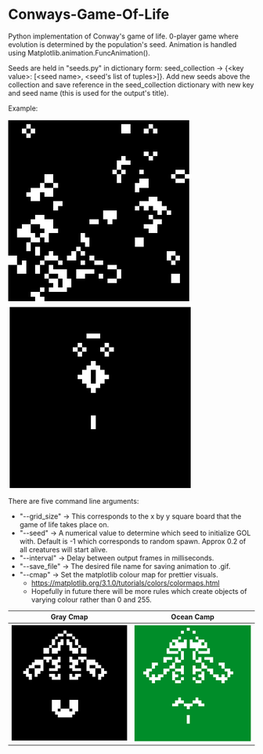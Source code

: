 # Conways-Game-Of-Life
Python implementation of Conway's game of life. 0-player game where evolution is determined by the population's seed. Animation is handled using Matplotlib.animation.FuncAnimation().

Seeds are held in "seeds.py" in dictionary form: seed_collection -> {\<key value\>: [\<seed name\>, <seed's list of tuples>]}. Add new seeds above the collection and save reference in the seed_collection dictionary with new key and seed name (this is used for the output's title). 

Example: 

![](https://raw.githubusercontent.com/LordLean/Conways-Game-Of-Life/main/Images/random1.png)
![](https://raw.githubusercontent.com/LordLean/Conways-Game-Of-Life/main/Images/fun1.png)

There are five command line arguments:
* "--grid_size" -> This corresponds to the x by y square board that the game of life takes place on.
* "--seed" -> A numerical value to determine which seed to initialize GOL with. Default is -1 which corresponds to random spawn. Approx 0.2 of all creatures will start alive.
* "--interval" -> Delay between output frames in milliseconds.
* "--save_file" -> The desired file name for saving animation to .gif.
* "--cmap" -> Set the matplotlib colour map for prettier visuals.
  * https://matplotlib.org/3.1.0/tutorials/colors/colormaps.html
  * Hopefully in future there will be more rules which create objects of varying colour rather than 0 and 255.
  
Gray Cmap            |  Ocean Camp
:-------------------------:|:-------------------------:
![](https://raw.githubusercontent.com/LordLean/Conways-Game-Of-Life/main/Images/fun2.png)  |  ![](https://raw.githubusercontent.com/LordLean/Conways-Game-Of-Life/main/Images/fun_ocean.png)
